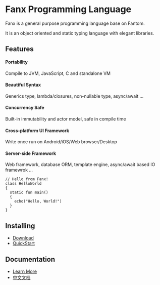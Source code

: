 # Fanx Programming Language

Fanx is a general purpose programming language base on Fantom.

It is an object oriented and static typing language with elegant libraries.

## Features

#### Portability
Compile to JVM, JavaScript, C and standalone VM

#### Beautiful Syntax
Generics type, lambda/closures, non-nullable type, async/await ...

#### Concurrency Safe
Built-in immutability and actor model, safe in compile time

#### Cross-platform UI Framework
Write once run on Android/iOS/Web browser/Desktop

#### Server-side Framework
Web framework, database ORM, template engine, async/await based IO framewrok ...


```fantom
// Hello from Fanx!
class HelloWorld
{
  static fun main()
  {
    echo("Hello, World!")
  }
}
```

## Installing
* [Download](https://github.com/fanx-dev/fanx/releases)
* [QuickStart](https://github.com/fanx-dev/fanx/blob/master/doc/QuickStart.md)

## Documentation
* [Learn More](https://github.com/chunquedong/fanx/blob/master/doc/Index.md)
* [中文文档](https://zhuanlan.zhihu.com/p/63336794)

